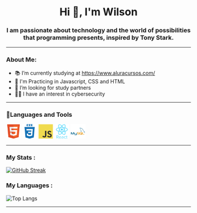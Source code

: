 <div>
    <h1 text align = "center">Hi 👋, I'm Wilson</h1>
    <h3 text align = "center">I am passionate about technology and the world of possibilities that programming presents, inspired by Tony Stark. 
    </h3>
</div>

---

###  About Me:

- 📚 I’m currently studying at https://www.aluracursos.com/
- 🌱 I'm Practicing in Javascript, CSS and HTML
- 🤔 I’m looking for study partners 
- 🕵🏻️ I have an interest in cybersecurity

---

<div aling="left">
  <h3> 🦾Languages and Tools</h3>
  <img src="https://github.com/devicons/devicon/raw/master/icons/html5/html5-original.svg" title="HTML5" alt="HTML" width="40" height="40" style="max-width: 100%;">
  <img src="https://github.com/devicons/devicon/raw/master/icons/css3/css3-plain-wordmark.svg" title="CSS3" alt="CSS" width="40" height="40" style="max-width: 100%;">
  <img src="https://github.com/devicons/devicon/raw/master/icons/javascript/javascript-original.svg" title="JavaScript" alt="JavaScript" width="40" height="40" style="max-width: 100%;">
  <img src="https://github.com/devicons/devicon/raw/master/icons/react/react-original-wordmark.svg" title="Reaccionar" alt="Reaccionar" width="40" height="40" style="max-width: 100%;">
  <img src="https://github.com/devicons/devicon/raw/master/icons/mysql/mysql-original-wordmark.svg" title="mysql" alt="mysql" width="40" height="40" style="max-width: 100%;">
</div>
</div>

---

### My Stats :

[![GitHub Streak](http://github-readme-streak-stats.herokuapp.com?user=cwilsono&theme=dark)](https://git.io/streak-stats)

### My Languages :


![Top Langs](https://github-readme-stats.vercel.app/api/top-langs/?username=cwilsono&theme=tokyonight)

---
